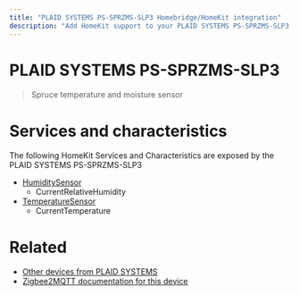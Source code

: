 ```yaml
---
title: "PLAID SYSTEMS PS-SPRZMS-SLP3 Homebridge/HomeKit integration"
description: "Add HomeKit support to your PLAID SYSTEMS PS-SPRZMS-SLP3, using Homebridge, Zigbee2MQTT and homebridge-z2m."
---
```

<!---
This file has been GENERATED using src/docgen/docgen.ts
DO NOT EDIT THIS FILE MANUALLY!
-->
# PLAID SYSTEMS PS-SPRZMS-SLP3
> Spruce temperature and moisture sensor


# Services and characteristics
The following HomeKit Services and Characteristics are exposed by
the PLAID SYSTEMS PS-SPRZMS-SLP3

* [HumiditySensor](../../sensors.md)
  * CurrentRelativeHumidity
* [TemperatureSensor](../../sensors.md)
  * CurrentTemperature


# Related
* [Other devices from PLAID SYSTEMS](../index.md#plaid_systems)
* [Zigbee2MQTT documentation for this device](https://www.zigbee2mqtt.io/devices/PS-SPRZMS-SLP3.html)